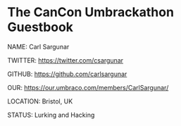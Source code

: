 # The CanCon Umbrackathon Guestbook

NAME: Carl Sargunar

TWITTER: https://twitter.com/csargunar

GITHUB: https://github.com/carlsargunar

OUR: https://our.umbraco.com/members/CarlSargunar/

LOCATION: Bristol, UK

STATUS: Lurking and Hacking
